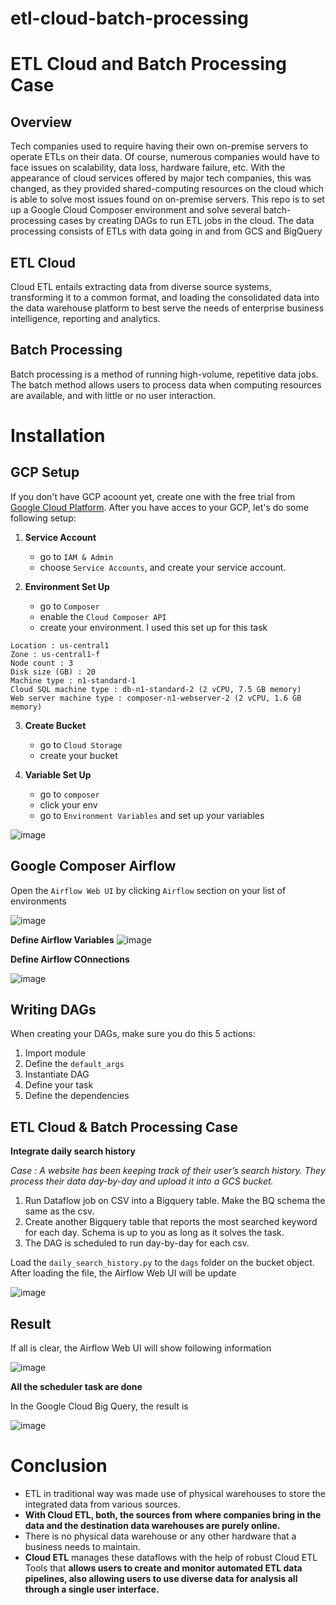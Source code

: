 # etl-cloud-batch-processing
# ETL Cloud and Batch Processing Case

## Overview
Tech companies used to require having their own on-premise servers to operate ETLs on their data. Of course, numerous companies would have to face issues on scalability, data loss, hardware failure, etc. With the appearance of cloud services offered by major tech companies, this was changed, as they provided shared-computing resources on the cloud which is able to solve most issues found on on-premise servers.
This repo is to set up a Google Cloud Composer environment and solve several batch-processing cases by creating DAGs to run ETL jobs in the cloud. The data processing consists of ETLs with data going in and from GCS and BigQuery

## ETL Cloud
Cloud ETL entails extracting data from diverse source systems, transforming it to a common format, and loading the consolidated data into the data warehouse platform to best serve the needs of enterprise business intelligence, reporting and analytics.

## Batch Processing
Batch processing is a method of running high-volume, repetitive data jobs. The batch method allows users to process data when computing resources are available, and with little or no user interaction.

# Installation

## GCP Setup
If you don't have GCP acoount yet, create one with the free trial from [Google Cloud Platform](https://cloud.google.com/composer). After you have acces to your GCP, let's do some following setup:
1. **Service Account**
    * go to `IAM & Admin`
    * choose `Service Accounts`, and create your service account.

2. **Environment Set Up**
    * go to `Composer`
    * enable the `Cloud Composer API`
    * create your environment. I used this set up for this task

```
Location : us-central1
Zone : us-central1-f
Node count : 3
Disk size (GB) : 20
Machine type : n1-standard-1
Cloud SQL machine type : db-n1-standard-2 (2 vCPU, 7.5 GB memory)
Web server machine type : composer-n1-webserver-2 (2 vCPU, 1.6 GB memory)
```

3. **Create Bucket**
    * go to `Cloud Storage`
    * create your bucket

4. **Variable Set Up**
    * go to `composer`
    * click your env
    * go to `Environment Variables` and set up your variables

![image](https://user-images.githubusercontent.com/71366136/115995646-4904d480-a606-11eb-8104-1ca75ff11e42.png)


## Google Composer Airflow
Open the `Airflow Web UI` by clicking `Airflow` section on your list of environments

![image](https://user-images.githubusercontent.com/71366136/115995577-fcb99480-a605-11eb-870a-056170ea8636.png)

**Define Airflow Variables**
![image](https://user-images.githubusercontent.com/71366136/115995708-836e7180-a606-11eb-82d5-1f509a8e5bc1.png)

**Define Airflow COnnections**

![image](https://user-images.githubusercontent.com/71366136/115995730-9d0fb900-a606-11eb-889b-0ce1efb1754f.png)

## Writing DAGs
When creating your DAGs, make sure you do this 5 actions:
1. Import module
2. Define the `default_args`
3. Instantiate DAG
4. Define your task
5. Define the dependencies

## ETL Cloud & Batch Processing Case
**Integrate daily search history**

*Case : A website has been keeping track of their user’s search history. They process their data day-by-day and upload it into a GCS bucket.*

1. Run Dataflow job on CSV into a Bigquery table. Make the BQ schema the same as the csv.
2. Create another Bigquery table that reports the most searched keyword for each day. Schema is up to you as long as it solves the task.
3. The DAG is scheduled to run day-by-day for each csv.

Load the `daily_search_history.py` to the `dags` folder on the bucket object. After loading the file, the Airflow Web UI will be update

![image](https://user-images.githubusercontent.com/71366136/115996439-7a32d400-a609-11eb-9295-7f7131f779a5.png)

## Result
If all is clear, the Airflow Web UI will show following information

![image](https://user-images.githubusercontent.com/71366136/115995976-b06f5400-a607-11eb-8961-e8e0326642d6.png)

**All the scheduler task are done**

In the Google Cloud Big Query, the result is

![image](https://user-images.githubusercontent.com/71366136/115997040-d0a11200-a60b-11eb-9d33-4daf3c2f6998.png)

# Conclusion
* ETL in traditional way was made use of physical warehouses to store the integrated data from various sources. 
* **With Cloud ETL, both, the sources from where companies bring in the data and the destination data warehouses are purely online.** 
* There is no physical data warehouse or any other hardware that a business needs to maintain. 
* **Cloud ETL** manages these dataflows with the help of robust Cloud ETL Tools that **allows users to create and monitor automated ETL data pipelines, also allowing users to use diverse data for analysis all through a single user interface.** 

